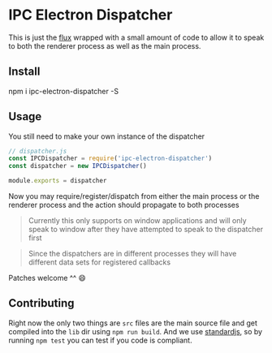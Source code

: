 # IPC Electron Dispatcher

This is just the [flux](https://facebook.github.io/flux/docs/dispatcher.html) wrapped with a small amount of code to allow it to speak to both the renderer process as well as the main process.

## Install

  npm i ipc-electron-dispatcher -S

## Usage

You still need to make your own instance of the dispatcher

```javascript
// dispatcher.js
const IPCDispatcher = require('ipc-electron-dispatcher')
const dispatcher = new IPCDispatcher()

module.exports = dispatcher
```

Now you may require/register/dispatch from either the main process or the renderer process and the action should propagate to both processes

> Currently this only supports on window applications and will only speak to window after they have attempted to speak to the dispatcher first

> Since the dispatchers are in different processes they will have different data sets for registered callbacks

Patches welcome ^^ :smile:

## Contributing

Right now the only two things are `src` files are the main source file and get compiled into the `lib` dir using `npm run build`. And we use [standardjs](http://standardjs.com/), so by running `npm test` you can test if you code is compliant.
